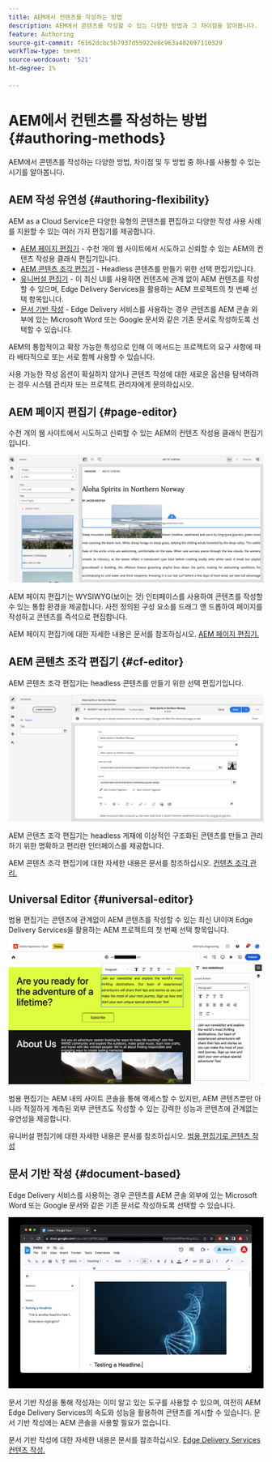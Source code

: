 ```yaml
---
title: AEM에서 컨텐츠를 작성하는 방법
description: AEM에서 콘텐츠를 작성할 수 있는 다양한 방법과 그 차이점을 알아봅니다.
feature: Authoring
source-git-commit: f6162dcbc5b7937d55922e8c963a402697110329
workflow-type: tm+mt
source-wordcount: '521'
ht-degree: 1%

---
```



# AEM에서 컨텐츠를 작성하는 방법 {#authoring-methods}

AEM에서 콘텐츠를 작성하는 다양한 방법, 차이점 및 두 방법 중 하나를 사용할 수 있는 시기를 알아봅니다.

## AEM 작성 유연성 {#authoring-flexibility}

AEM as a Cloud Service은 다양한 유형의 콘텐츠를 편집하고 다양한 작성 사용 사례를 지원할 수 있는 여러 가지 편집기를 제공합니다.

* [AEM 페이지 편집기](#page-editor) - 수천 개의 웹 사이트에서 시도하고 신뢰할 수 있는 AEM의 컨텐츠 작성용 클래식 편집기입니다.
* [AEM 콘텐츠 조각 편집기](#cf-editor) - Headless 콘텐츠를 만들기 위한 선택 편집기입니다.
* [유니버설 편집기](#universal-editor) - 이 최신 UI를 사용하면 컨텐츠에 관계 없이 AEM 컨텐츠를 작성할 수 있으며, Edge Delivery Services을 활용하는 AEM 프로젝트의 첫 번째 선택 항목입니다.
* [문서 기반 작성](#document-based) - Edge Delivery 서비스를 사용하는 경우 콘텐츠를 AEM 콘솔 외부에 있는 Microsoft Word 또는 Google 문서와 같은 기존 문서로 작성하도록 선택할 수 있습니다.

AEM의 통합적이고 확장 가능한 특성으로 인해 이 메서드는 프로젝트의 요구 사항에 따라 배타적으로 또는 서로 함께 사용할 수 있습니다.

사용 가능한 작성 옵션이 확실하지 않거나 콘텐츠 작성에 대한 새로운 옵션을 탐색하려는 경우 시스템 관리자 또는 프로젝트 관리자에게 문의하십시오.

## AEM 페이지 편집기 {#page-editor}

수천 개의 웹 사이트에서 시도하고 신뢰할 수 있는 AEM의 컨텐츠 작성용 클래식 편집기입니다.

![AEM 페이지 편집기](assets/authoring-methods-page-editor.png)

AEM 페이지 편집기는 WYSIWYG(보이는 것) 인터페이스를 사용하여 콘텐츠를 작성할 수 있는 통합 환경을 제공합니다. 사전 정의된 구성 요소를 드래그 앤 드롭하여 페이지를 작성하고 콘텐츠를 즉석으로 편집합니다.

AEM 페이지 편집기에 대한 자세한 내용은 문서를 참조하십시오. [AEM 페이지 편집기.](/help/sites-cloud/authoring/page-editor/introduction.md)

## AEM 콘텐츠 조각 편집기 {#cf-editor}

AEM 콘텐츠 조각 편집기는 headless 콘텐츠를 만들기 위한 선택 편집기입니다.

![AEM 콘텐츠 조각 편집기](assets/authoring-methods-cf-editor.png)

AEM 콘텐츠 조각 편집기는 headless 게재에 이상적인 구조화된 콘텐츠를 만들고 관리하기 위한 명확하고 편리한 인터페이스를 제공합니다.

AEM 콘텐츠 조각 편집기에 대한 자세한 내용은 문서를 참조하십시오. [컨텐츠 조각 관리.](/help/assets/content-fragments/content-fragments-managing.md)

## Universal Editor {#universal-editor}

범용 편집기는 콘텐츠에 관계없이 AEM 콘텐츠를 작성할 수 있는 최신 UI이며 Edge Delivery Services을 활용하는 AEM 프로젝트의 첫 번째 선택 항목입니다.

![Universal Editor](assets/authoring-methods-ue.png)

범용 편집기는 AEM 내의 사이트 콘솔을 통해 액세스할 수 있지만, AEM 콘텐츠뿐만 아니라 적절하게 계측된 외부 콘텐츠도 작성할 수 있는 강력한 성능과 콘텐츠에 관계없는 유연성을 제공합니다.

유니버설 편집기에 대한 자세한 내용은 문서를 참조하십시오. [범용 편집기로 콘텐츠 작성](/help/implementing/universal-editor/authoring.md)

## 문서 기반 작성 {#document-based}

Edge Delivery 서비스를 사용하는 경우 콘텐츠를 AEM 콘솔 외부에 있는 Microsoft Word 또는 Google 문서와 같은 기존 문서로 작성하도록 선택할 수 있습니다.

![문서 기반 콘텐츠 편집](assets/authoring-methods-document.jpg)

문서 기반 작성을 통해 작성자는 이미 알고 있는 도구를 사용할 수 있으며, 여전히 AEM Edge Delivery Services의 속도와 성능을 활용하여 콘텐츠를 게시할 수 있습니다. 문서 기반 작성에는 AEM 콘솔을 사용할 필요가 없습니다.

문서 기반 작성에 대한 자세한 내용은 문서를 참조하십시오. [Edge Delivery Services 컨텐츠 작성.](/help/edge/authoring.md)
